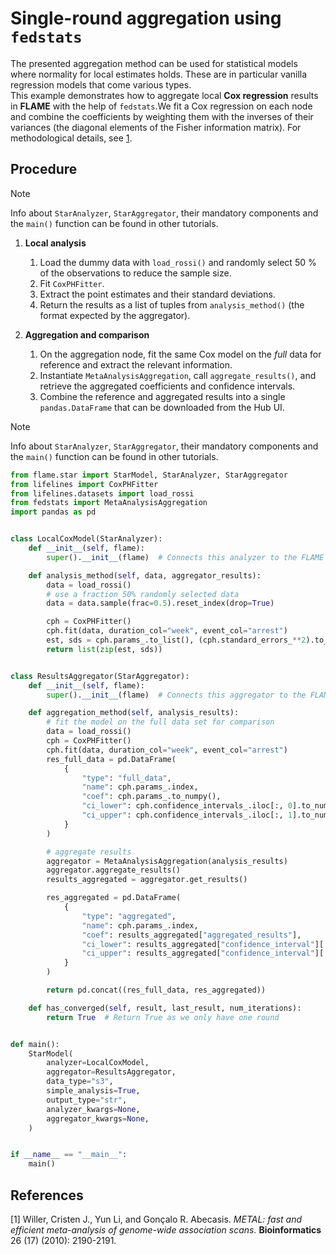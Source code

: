 # Single-round aggregation using `fedstats`

 The presented aggregation method can be used for statistical models where normality for local estimates holds. These are in particular vanilla regression models that come various types.  
This example demonstrates how to aggregate local **Cox regression** results in **FLAME** with the help of `fedstats`.We fit a Cox regression on each node and combine the coefficients by weighting them with the inverses of their variances (the diagonal elements of the Fisher information matrix). For methodological details, see [1](#ref-willer2010).

## Procedure

> [!NOTE]  
> Info about `StarAnalyzer`, `StarAggregator`, their mandatory components and the `main()` function can be found in other tutorials.

1. **Local analysis**  
   1. Load the dummy data with `load_rossi()` and randomly select 50 % of the observations to reduce the sample size.  
   2. Fit `CoxPHFitter`.  
   3. Extract the point estimates and their standard deviations.  
   4. Return the results as a list of tuples from `analysis_method()` (the format expected by the aggregator).

2. **Aggregation and comparison**  
   1. On the aggregation node, fit the same Cox model on the *full* data for reference and extract the relevant information.  
   2. Instantiate `MetaAnalysisAggregation`, call `aggregate_results()`, and retrieve the aggregated coefficients and confidence intervals.  
   3. Combine the reference and aggregated results into a single `pandas.DataFrame` that can be downloaded from the Hub UI.

> [!NOTE]  
> Info about `StarAnalyzer`, `StarAggregator`, their mandatory components and the `main()` function can be found in other tutorials.

```python
from flame.star import StarModel, StarAnalyzer, StarAggregator
from lifelines import CoxPHFitter
from lifelines.datasets import load_rossi
from fedstats import MetaAnalysisAggregation
import pandas as pd


class LocalCoxModel(StarAnalyzer):
    def __init__(self, flame):
        super().__init__(flame)  # Connects this analyzer to the FLAME components

    def analysis_method(self, data, aggregator_results):
        data = load_rossi()
        # use a fraction 50% randomly selected data
        data = data.sample(frac=0.5).reset_index(drop=True)

        cph = CoxPHFitter()
        cph.fit(data, duration_col="week", event_col="arrest")
        est, sds = cph.params_.to_list(), (cph.standard_errors_**2).to_list()
        return list(zip(est, sds))


class ResultsAggregator(StarAggregator):
    def __init__(self, flame):
        super().__init__(flame)  # Connects this aggregator to the FLAME components

    def aggregation_method(self, analysis_results):
        # fit the model on the full data set for comparison
        data = load_rossi()
        cph = CoxPHFitter()
        cph.fit(data, duration_col="week", event_col="arrest")
        res_full_data = pd.DataFrame(
            {
                "type": "full_data",
                "name": cph.params_.index,
                "coef": cph.params_.to_numpy(),
                "ci_lower": cph.confidence_intervals_.iloc[:, 0].to_numpy(),
                "ci_upper": cph.confidence_intervals_.iloc[:, 1].to_numpy(),
            }
        )

        # aggregate results
        aggregator = MetaAnalysisAggregation(analysis_results)
        aggregator.aggregate_results()
        results_aggregated = aggregator.get_results()

        res_aggregated = pd.DataFrame(
            {
                "type": "aggregated",
                "name": cph.params_.index,
                "coef": results_aggregated["aggregated_results"],
                "ci_lower": results_aggregated["confidence_interval"][:, 0],
                "ci_upper": results_aggregated["confidence_interval"][:, 1],
            }
        )

        return pd.concat((res_full_data, res_aggregated))

    def has_converged(self, result, last_result, num_iterations):
        return True  # Return True as we only have one round


def main():
    StarModel(
        analyzer=LocalCoxModel,
        aggregator=ResultsAggregator,
        data_type="s3",
        simple_analysis=True,
        output_type="str",
        analyzer_kwargs=None,
        aggregator_kwargs=None,
    )


if __name__ == "__main__":
    main()
```

## References

<span id="ref-willer2010">[1]</span> Willer, Cristen J., Yun Li, and Gonçalo R. Abecasis. *METAL: fast and efficient meta-analysis of genome-wide association scans.* **Bioinformatics** 26 (17) (2010): 2190-2191.
